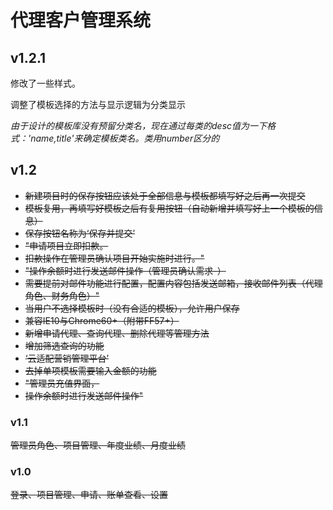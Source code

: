 # 代理客户管理系统

## v1.2.1

修改了一些样式。

调整了模板选择的方法与显示逻辑为分类显示

*由于设计的模板库没有预留分类名，现在通过每类的desc值为一下格式：'name,title'来确定模板类名。类用number区分的*

## v1.2

- ~~新建项目时的保存按钮应该处于全部信息与模板都填写好之后再一次提交~~
- ~~模板复用，再填写好模板之后有复用按钮（自动新增并填写好上一个模板的信息）~~
- ~~保存按钮名称为‘保存并提交’~~
- ~~"申请项目立即扣款。~~
- ~~扣款操作在管理员确认项目开始实施时进行。"~~
- ~~"操作余额时进行发送邮件操作（管理员确认需求-）~~
- ~~需要提前对邮件功能进行配置，配置内容包括发送邮箱，接收邮件列表（代理角色、财务角色）"~~
- ~~当用户不选择模板时（没有合适的模板），允许用户保存~~
- ~~兼容IE10与Chrome60+（附带FF57+）~~
- ~~新增申请代理、查询代理、删除代理等管理方法~~
- ~~增加筛选查询的功能~~
- ~~‘云适配营销管理平台’~~
- ~~去掉单项模板需要输入金额的功能~~
- ~~"管理员充值界面，~~
- ~~操作余额时进行发送邮件操作"~~

### v1.1

~~管理员角色、项目管理、年度业绩、月度业绩~~

### v1.0

~~登录、项目管理、申请、账单查看、设置~~